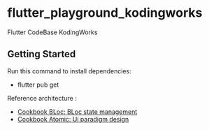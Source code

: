 # flutter_playground_kodingworks
Flutter CodeBase KodingWorks

## Getting Started
Run this command to install dependencies:
- flutter pub get

Reference architecture :
- [Cookbook BLoc: BLoc state management](https://atomicdesign.bradfrost.com/)
- [Cookbook Atomic: Ui paradigm design](https://bloclibrary.dev/#/gettingstarted)
